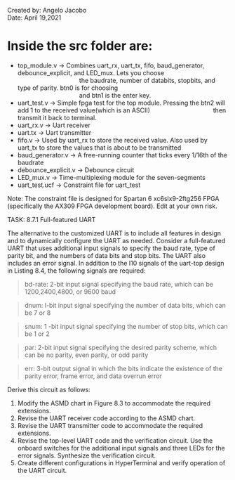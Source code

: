 Created by: Angelo Jacobo   
Date: April 19,2021  

# Inside the src folder are:  
* top_module.v -> Combines uart_rx, uart_tx, fifo, baud_generator, debounce_explicit, and LED_mux. Lets you choose   
&emsp;&emsp;&emsp;&emsp;&emsp;&emsp;&emsp;&emsp;&emsp;&emsp;the baudrate, number of databits, stopbits, and type of parity. btn0 is for choosing   
&emsp;&emsp;&emsp;&emsp;&emsp;&emsp;&emsp;&emsp;&emsp;&emsp;and btn1 is the enter key.    
* uart_test.v -> Simple fpga test for the top module. Pressing the btn2 will add 1 to the received value(which is an ASCII) 
&emsp;&emsp;&emsp;&emsp;&emsp;&emsp;&emsp;&emsp;&emsp;&emsp;then transmit it back to terminal.
* uart_rx.v -> Uart receiver
* uart.tx -> Uart transmitter
* fifo.v -> Used by uart_rx to store the received value. Also used by uart_tx to store the values that is about to be transmitted
* baud_generator.v -> A free-running counter that ticks every 1/16th of the baudrate
* debounce_explicit.v -> Debounce circuit
* LED_mux.v -> Time-multiplexing module for the seven-segments
* uart_test.ucf -> Constraint file for uart_test


Note: The constraint file is designed for Spartan 6 xc6slx9-2ftg256 FPGA (specifically the AX309 FPGA development board). Edit at your own risk.



TASK:
8.7.1 Full-featured UART

The alternative to the customized UART is to include all features in design and to dynamically configure the UART as needed. 
Consider a full-featured UART that uses additional input signals to specify the baud rate, type of parity bit, 
and the numbers of data bits and stop bits. The UART also includes an error signal. In addition to the I10 signals of the
uart-top design in Listing 8.4, the following signals are required:

>bd-rate: 2-bit input signal specifying the baud rate, which can be 1200,2400,4800,
or 9600 baud

>dnum: I-bit input signal specifying the number of data bits, which can be 7 or 8

>snum: 1 -bit input signal specifying the number of stop bits, which can be 1 or 2

>par: 2-bit input signal specifying the desired parity scheme, which can be no parity, even parity, or odd parity

>err: 3-bit output signal in which the bits indicate the existence of the parity error, frame error, and data overrun error

Derive this circuit as follows:
1. Modify the ASMD chart in Figure 8.3 to accommodate the required extensions.
2. Revise the UART receiver code according to the ASMD chart.
3. Revise the UART transmitter code to accommodate the required extensions. 
4. Revise the top-level UART code and the verification circuit. Use the onboard switches
for the additional input signals and three LEDs for the error signals. Synthesize the
verification circuit.
5. Create different configurations in HyperTerminal and verify operation of the UART
circuit. 
